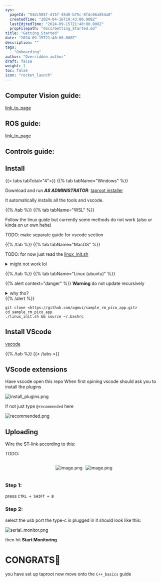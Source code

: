 ```yaml
---
sys:
  pageId: "54dc585f-d15f-45d0-b75c-8fdc66a854a8"
  createdTime: "2024-04-16T19:43:00.000Z"
  lastEditedTime: "2024-09-15T21:40:00.000Z"
  propFilepath: "docs/Getting_Started.md"
title: "Getting_Started"
date: "2024-09-15T21:40:00.000Z"
description: ""
tags:
  - "Onboarding"
author: "Overridden author"
draft: false
weight: 1
toc: false
icon: "rocket_launch"
---
```


## Computer Vision guide:

[link_to_page](86d45bc0-388b-4d26-8848-44f255f73d0e)

## ROS guide:

[link_to_page](3c76c1de-ec8f-46d6-8b0a-294005edc2d5)

## Controls guide:

## Install

{{< tabs tabTotal="4">}}
{{% tab tabName="Windows" %}}

Download and run _**AS ADMINISTRATOR**_: [taproot installer](https://github.com/Thornbots/TeachingFreshies/releases/tag/1.0)

It automatically installs all the tools and vscode.

{{% /tab %}}
{{% tab tabName="WSL" %}}

Follow the linux guide but currently some methods do not work (also ur kinda on ur own hehe)

TODO: make separate guide for vscode section

{{% /tab %}}
{{% tab tabName="MacOS" %}}

TODO: for now just read the [linux_init.sh](https://github.com/agmui/sample_rm_pico_app/blob/main/linux_init.sh)

<details>
<summary>might not work lol</summary>

`brew install libusb pkg-config`

Next install: [vscode](https://code.visualstudio.com/Download)

</details>

{{% /tab %}}
{{% tab tabName="Linux (ubuntu)" %}}

{{% alert context="danger" %}}
**Warning** do not update recursively
<details>
<summary>why tho?</summary>
There are some submodules that may go on for a while (like tinyusb) and I highly
recommend you don't need to get them.
If you want to see what submodules I update just look in `linux_init.sh`
</details>
{{% /alert %}}

```shell
git clone <https://github.com/agmui/sample_rm_pico_app.git>
cd sample_rm_pico_app
./linux_init.sh && source ~/.bashrc
```

## Install VScode

[vscode](https://code.visualstudio.com/Download)

{{% /tab %}}
{{< /tabs >}}

## VScode extensions

Have vscode open this repo
When first opining vscode should ask you to install the plugins

![install_plugins.png](https://prod-files-secure.s3.us-west-2.amazonaws.com/d518164a-d88e-44d1-a4ee-3adb3bd8bce0/89bd30f0-1825-4e77-867b-0a41ce370880/install_plugins.png?X-Amz-Algorithm=AWS4-HMAC-SHA256&X-Amz-Content-Sha256=UNSIGNED-PAYLOAD&X-Amz-Credential=ASIAZI2LB4664G6TM3BZ%2F20250415%2Fus-west-2%2Fs3%2Faws4_request&X-Amz-Date=20250415T150811Z&X-Amz-Expires=3600&X-Amz-Security-Token=IQoJb3JpZ2luX2VjEKf%2F%2F%2F%2F%2F%2F%2F%2F%2F%2FwEaCXVzLXdlc3QtMiJIMEYCIQDoNfhqK%2FGVQrJra9hsXLO27cpRGCoyp8S5DuwRGLQnWgIhAN%2BS%2BenngrJzpXsiiWo2AdxsQiJcrT4jYgWGQRXhj79lKv8DCDAQABoMNjM3NDIzMTgzODA1IgyZ0GAHavSHZOvwrs0q3ANk9vu6%2FRS8daaC9xqkQaqjHRHvzmJjFeS%2F7RB04dtobkviIGYILeez2VUaYOWxfnrKC%2Fn1OfGEqs6MtxP7uJ%2FHyqR4TS4EGUzIry9qM5YU%2FRqBtn1qmXm4%2FYhcH4vpoM1sj2%2FZhCDvuG5ETvNFCKV9gHzM7B6Ju9reYoRik7LHmcQMDkXW4wei5cnZzmZr40R3k0zabu2fDEX99Cc6ZI8LHCB%2Fln1GKadyQK221%2B5A8uO6QqPS%2FaWz17AaYn0kuNLiT4m6tSysvwq8bagi4vp60p%2Ft7EJx9AKzCLVUiy7qMc56jpLcuQ2cR6kz6cKoJZfngvxRely%2BKSHC%2FnUKZ3WN6jmuQzB54RnW7LzuuWXPruk33rqQShy7ycEStjf4%2BdQyYXrIu8oMq9CABfS1jwxrZKHI1k1u3idq5CFU4%2F1NY9mhP2FaWCydbd7At6mWhqMxPYTnCLZFRQY%2FRpZJc8lrZsBVLhsSZ5d84Gdl0RWYwwg2bgeWPtNjfXv5%2BMR7aHM6t8rRPpHTLvTub2WpWnWt3HQf%2B613yK26FH3XZlA9tkHfyT01ICEOOM6AY1paWp32xwMd%2BQnYhq3E8nSsGA1%2BoaPboRIy9KGqZLC6a5%2Fl9fhMd8WIPh5IFmdIbjC43Pm%2FBjqkAW5gMG4Bj1u6Nv6IG11m8BOb8%2BNUIcKSZzckWyuhLSQjH6rBqwzvQ17IHZrfuOORpV0s%2B99rOQ04wjzeAqrU82uDhLecfeA%2FBtMTlAIkEJETHNjtOUSYoCRWVko135Ty5WQ0kIZLgH2piZyGE7BK%2B%2Bo%2FGwwTdRL3ZZhoRF9%2F3xOhro7psozyloi4L5DmkSvRUkwH4MHkfcCEOkwJ8%2BA9p%2B0z2lnc&X-Amz-Signature=f3da15fdddc0cf2f1c3b8d948e6d7db637dcd9ea2da97f4a05e6c20a07e1227a&X-Amz-SignedHeaders=host&x-id=GetObject)

If not just type `@recommended` here  

![recommended.png](https://prod-files-secure.s3.us-west-2.amazonaws.com/d518164a-d88e-44d1-a4ee-3adb3bd8bce0/61e661e9-5d85-4dfc-be0d-8d2097a5e793/recommended.png?X-Amz-Algorithm=AWS4-HMAC-SHA256&X-Amz-Content-Sha256=UNSIGNED-PAYLOAD&X-Amz-Credential=ASIAZI2LB4664G6TM3BZ%2F20250415%2Fus-west-2%2Fs3%2Faws4_request&X-Amz-Date=20250415T150811Z&X-Amz-Expires=3600&X-Amz-Security-Token=IQoJb3JpZ2luX2VjEKf%2F%2F%2F%2F%2F%2F%2F%2F%2F%2FwEaCXVzLXdlc3QtMiJIMEYCIQDoNfhqK%2FGVQrJra9hsXLO27cpRGCoyp8S5DuwRGLQnWgIhAN%2BS%2BenngrJzpXsiiWo2AdxsQiJcrT4jYgWGQRXhj79lKv8DCDAQABoMNjM3NDIzMTgzODA1IgyZ0GAHavSHZOvwrs0q3ANk9vu6%2FRS8daaC9xqkQaqjHRHvzmJjFeS%2F7RB04dtobkviIGYILeez2VUaYOWxfnrKC%2Fn1OfGEqs6MtxP7uJ%2FHyqR4TS4EGUzIry9qM5YU%2FRqBtn1qmXm4%2FYhcH4vpoM1sj2%2FZhCDvuG5ETvNFCKV9gHzM7B6Ju9reYoRik7LHmcQMDkXW4wei5cnZzmZr40R3k0zabu2fDEX99Cc6ZI8LHCB%2Fln1GKadyQK221%2B5A8uO6QqPS%2FaWz17AaYn0kuNLiT4m6tSysvwq8bagi4vp60p%2Ft7EJx9AKzCLVUiy7qMc56jpLcuQ2cR6kz6cKoJZfngvxRely%2BKSHC%2FnUKZ3WN6jmuQzB54RnW7LzuuWXPruk33rqQShy7ycEStjf4%2BdQyYXrIu8oMq9CABfS1jwxrZKHI1k1u3idq5CFU4%2F1NY9mhP2FaWCydbd7At6mWhqMxPYTnCLZFRQY%2FRpZJc8lrZsBVLhsSZ5d84Gdl0RWYwwg2bgeWPtNjfXv5%2BMR7aHM6t8rRPpHTLvTub2WpWnWt3HQf%2B613yK26FH3XZlA9tkHfyT01ICEOOM6AY1paWp32xwMd%2BQnYhq3E8nSsGA1%2BoaPboRIy9KGqZLC6a5%2Fl9fhMd8WIPh5IFmdIbjC43Pm%2FBjqkAW5gMG4Bj1u6Nv6IG11m8BOb8%2BNUIcKSZzckWyuhLSQjH6rBqwzvQ17IHZrfuOORpV0s%2B99rOQ04wjzeAqrU82uDhLecfeA%2FBtMTlAIkEJETHNjtOUSYoCRWVko135Ty5WQ0kIZLgH2piZyGE7BK%2B%2Bo%2FGwwTdRL3ZZhoRF9%2F3xOhro7psozyloi4L5DmkSvRUkwH4MHkfcCEOkwJ8%2BA9p%2B0z2lnc&X-Amz-Signature=a42a38ab7c6ea678d3d34109a368b487d1baec3d0616f6ed30d44947bfa61114&X-Amz-SignedHeaders=host&x-id=GetObject)

## Uploading

Wire the ST-link according to this:

TODO:

<div style="display: flex;flex-direction: row; column-gap:10px; max-width: 630px;justify-content: center;">
<div>

![image.png](https://prod-files-secure.s3.us-west-2.amazonaws.com/d518164a-d88e-44d1-a4ee-3adb3bd8bce0/210ecb78-1116-4d7b-b9b7-2292f66fa2c2/image.png?X-Amz-Algorithm=AWS4-HMAC-SHA256&X-Amz-Content-Sha256=UNSIGNED-PAYLOAD&X-Amz-Credential=ASIAZI2LB4666243WCYF%2F20250415%2Fus-west-2%2Fs3%2Faws4_request&X-Amz-Date=20250415T150815Z&X-Amz-Expires=3600&X-Amz-Security-Token=IQoJb3JpZ2luX2VjEKf%2F%2F%2F%2F%2F%2F%2F%2F%2F%2FwEaCXVzLXdlc3QtMiJHMEUCIDPtthDMJLBkiAAV0R28WiR5hzl6PXFB2xTBfpGJFNBTAiEAs9EFqTuhV5hMMYnMAyHcaA49Wte2K4bnmnTr1dMPRv0q%2FwMIMBAAGgw2Mzc0MjMxODM4MDUiDFPXYFLldA5Un2%2FQwircAy7V71MO2gIQyGfuwCAl3j1FJK6pXe97DBf%2Ba8WjZgdll3XsevW0NcIKYltjpc92r63FlZior8z92Q4PoIKrHHGRYDm09JVrNhcW0S0wussZ7oC9W6UKJ7lgeTJpPkgjBJbLVrhjMWYlVYqjq0uZtAABY1tXLhgDRfJ7pd1J5ldQu2C2jzWbs4B8wYLm5yonSRUyyLLUn7M%2BPwXT2ezj2nE0wkK32uE%2BFFgjLJ483C8v54I3KLMszpgVFd4%2BNA2qM0hmVuhFUUlR61vB6hdTbDGgyyNnImSjkp2Z0vk4U8K1iUNhImTa08xVEW%2BanXdeNAGRsucueHC6jA2ls6xeDDdF8eoCf0%2BiTvqtPRnXTSfu1EyVhcd25IuwZah3MIciGKTbeemj0m80Zw6fj%2FS%2B1dLrYudJNlsuGDXe%2FHZCUEJYqwu0CaCVt0okmZFCb7db70Te57khAvgNl373GIj4aLie0qfmV1Qm%2BEbH0ROlP0uI%2BjdTblW4oGOlKiUDQ5kB9R4Cx89TU2QY6Q%2FRusS%2F1vv%2Bjf26uS3rjZs9VPJTRYaUxwZHE4Vt9DfJPJ%2BUWl%2BuV7cFfQV0uwOCqHAeWWYjIvRNyM6AnqT5wh9LpdIznPovNmEJfJXEPkEKaarZMM3c%2Bb8GOqUBflFehq2LMbP4jVFNeruWWW0G%2B9tYNdJClySpYFEDXnyG7NllZeoDR%2BX3LX3lqmrdcxwMTisTm%2BN6BUyDdvCHrvaQLe9%2BjyFN07qdAhzf%2F8diHyROCeTlz5E%2FX6m2S6StLFiThMppDciLvK5UJIRrzTABZ2iRhhGUWzD5IlhEBDzKBNbLX3L306CgRzecxua4UJh5ByzhALAaENr8cqwTNT17lQBF&X-Amz-Signature=6acbe6d09a201f09b21c0bc5df119dd8bf1c02dd316ad12a601a07c600741666&X-Amz-SignedHeaders=host&x-id=GetObject)

</div>
<div>

![image.png](https://prod-files-secure.s3.us-west-2.amazonaws.com/d518164a-d88e-44d1-a4ee-3adb3bd8bce0/33a0fd0f-8ca6-4a86-8e09-26e95ded1fff/image.png?X-Amz-Algorithm=AWS4-HMAC-SHA256&X-Amz-Content-Sha256=UNSIGNED-PAYLOAD&X-Amz-Credential=ASIAZI2LB46657RGS3UH%2F20250415%2Fus-west-2%2Fs3%2Faws4_request&X-Amz-Date=20250415T150816Z&X-Amz-Expires=3600&X-Amz-Security-Token=IQoJb3JpZ2luX2VjEKf%2F%2F%2F%2F%2F%2F%2F%2F%2F%2FwEaCXVzLXdlc3QtMiJGMEQCIEyHOkny7YAAy2FDO3oXMz4gQ8Y9TCQ8bIq2ZOQsHuBUAiAsFc0w4iJyNLx9O%2FNrVhAQDZKkROWU0ZU0jjJCWuJLUyr%2FAwgwEAAaDDYzNzQyMzE4MzgwNSIMp4EC4sAdENbJTX5eKtwDQJt6veh%2BMdUfTT8dDqfckqecwGZ5CLXJp%2FNsyGCmiiQW8vYnvauSR86FKzDQ7scm3GzU4f77M8OSHh4Whc0BgVFjqhYOoKvsLv73fWzTeWxqhmqPhRtNIO7mrp7FYOe32CnFbbRwY9Jg%2B9HfcMdWr%2BlpZ6j4HarCsfAdPuANIEjqfiiBlsMJeSMrEDlhw5VyB2CREvSV43fopHYKHNocblOp8mvEvl2LEvnB0oeBtqwZm0PVbajI%2B5%2F9oWnLyboasP8sQodFA1vNvR%2Fq1prga3xy3ZZFpltDV3ic6q3%2BLU2IRFwbj4XVX%2BXIkCuOwVAcWgE5V%2FLxPLdnV3S59IQJJURyRrR47BLYxbs2zp8Rn3rWNrsrIsXznj%2FwYdm8DddDb8ipAxcDJ6WIU6o3Z8XhbmaHKUoaNMc0pPjWqS%2BLuHqGHNgzESrhE7NIFPr%2BnRMdWWykB0i7WbseYxpdro4gNQkWXiZCON33%2B6r4kFz7M6CuYp55ZtSLaVgI%2B06ZXts%2FsknBa2Cy3%2BVa4x5hMnicDm1LHfYvMM7pMu0QAJIu9ihCr8e6EY5vayBVKC9vuXMHYncrI67VU0eJXerGUczBuMoCUt2ReK3IzbfiNoVEcNETnpj52rTeTT5PPVAwrtz5vwY6pgFp8F7eqiqZk55w6T1T6bu5JSbRRIXqGn50Mgzb%2FJObpILXVWPsScVK0WUxEdutQ3vuZJkPIJ63l3hskZpOHmSnKVxn5HBWC5urwAGgToL6%2BQ1TxudIHmt%2F6t%2B%2BfeXSOr1zPyOOxBhJcBHR4hqnvnCoGEe%2FDDU2pNKJjVUGRI3ltaXW%2Bv2WBPpgCpm9tTaCDmzpqf89lr%2Bi0mKk8KiMe4Yen8DsK1OR&X-Amz-Signature=e22b3145bc6557ec5597f740846e59e78e72a744ee4b86323e656c9f4cf25b6f&X-Amz-SignedHeaders=host&x-id=GetObject)

</div>
</div>

### Step 1:

press `CTRL + SHIFT + B`

### Step 2:

select the usb port the type-c is plugged in it should look like this:

![serial_monitor.png](https://prod-files-secure.s3.us-west-2.amazonaws.com/d518164a-d88e-44d1-a4ee-3adb3bd8bce0/f03f4774-05d4-4393-b6a0-d5efb6d315ab/serial_monitor.png?X-Amz-Algorithm=AWS4-HMAC-SHA256&X-Amz-Content-Sha256=UNSIGNED-PAYLOAD&X-Amz-Credential=ASIAZI2LB4664G6TM3BZ%2F20250415%2Fus-west-2%2Fs3%2Faws4_request&X-Amz-Date=20250415T150811Z&X-Amz-Expires=3600&X-Amz-Security-Token=IQoJb3JpZ2luX2VjEKf%2F%2F%2F%2F%2F%2F%2F%2F%2F%2FwEaCXVzLXdlc3QtMiJIMEYCIQDoNfhqK%2FGVQrJra9hsXLO27cpRGCoyp8S5DuwRGLQnWgIhAN%2BS%2BenngrJzpXsiiWo2AdxsQiJcrT4jYgWGQRXhj79lKv8DCDAQABoMNjM3NDIzMTgzODA1IgyZ0GAHavSHZOvwrs0q3ANk9vu6%2FRS8daaC9xqkQaqjHRHvzmJjFeS%2F7RB04dtobkviIGYILeez2VUaYOWxfnrKC%2Fn1OfGEqs6MtxP7uJ%2FHyqR4TS4EGUzIry9qM5YU%2FRqBtn1qmXm4%2FYhcH4vpoM1sj2%2FZhCDvuG5ETvNFCKV9gHzM7B6Ju9reYoRik7LHmcQMDkXW4wei5cnZzmZr40R3k0zabu2fDEX99Cc6ZI8LHCB%2Fln1GKadyQK221%2B5A8uO6QqPS%2FaWz17AaYn0kuNLiT4m6tSysvwq8bagi4vp60p%2Ft7EJx9AKzCLVUiy7qMc56jpLcuQ2cR6kz6cKoJZfngvxRely%2BKSHC%2FnUKZ3WN6jmuQzB54RnW7LzuuWXPruk33rqQShy7ycEStjf4%2BdQyYXrIu8oMq9CABfS1jwxrZKHI1k1u3idq5CFU4%2F1NY9mhP2FaWCydbd7At6mWhqMxPYTnCLZFRQY%2FRpZJc8lrZsBVLhsSZ5d84Gdl0RWYwwg2bgeWPtNjfXv5%2BMR7aHM6t8rRPpHTLvTub2WpWnWt3HQf%2B613yK26FH3XZlA9tkHfyT01ICEOOM6AY1paWp32xwMd%2BQnYhq3E8nSsGA1%2BoaPboRIy9KGqZLC6a5%2Fl9fhMd8WIPh5IFmdIbjC43Pm%2FBjqkAW5gMG4Bj1u6Nv6IG11m8BOb8%2BNUIcKSZzckWyuhLSQjH6rBqwzvQ17IHZrfuOORpV0s%2B99rOQ04wjzeAqrU82uDhLecfeA%2FBtMTlAIkEJETHNjtOUSYoCRWVko135Ty5WQ0kIZLgH2piZyGE7BK%2B%2Bo%2FGwwTdRL3ZZhoRF9%2F3xOhro7psozyloi4L5DmkSvRUkwH4MHkfcCEOkwJ8%2BA9p%2B0z2lnc&X-Amz-Signature=ac38844eea1f380c51cfecf0fc3167eb9a51c8f8396b442795fa9193dfa4c7e2&X-Amz-SignedHeaders=host&x-id=GetObject)

then hit **Start Monitoring**

# CONGRATS🎉

you have set up taproot now move onto the `C++_basics` guide
